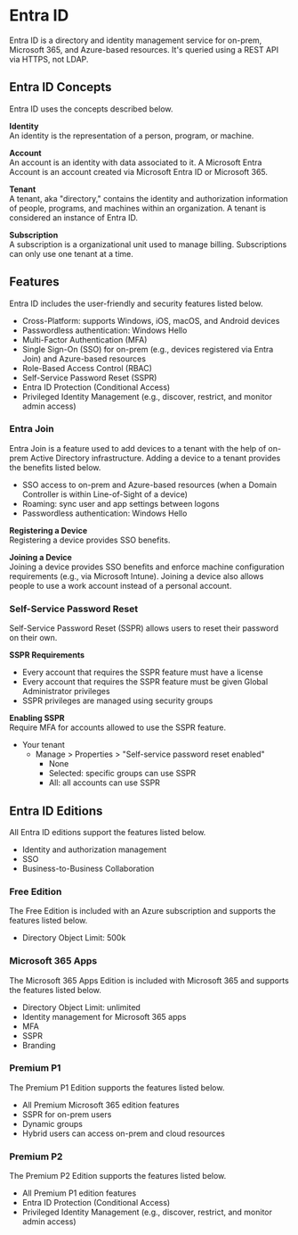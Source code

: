 # Entra ID
Entra ID is a directory and identity management service for on-prem, Microsoft 365, and Azure-based resources. It's queried using a REST API via HTTPS, not LDAP. 

## Entra ID Concepts
Entra ID uses the concepts described below. 

**Identity**  
An identity is the representation of a person, program, or machine.

**Account**  
An account is an identity with data associated to it. A Microsoft Entra Account is an account created via Microsoft Entra ID or Microsoft 365.

**Tenant**  
A tenant, aka "directory," contains the identity and authorization information of people, programs, and machines within an organization. A tenant is considered an instance of Entra ID.

**Subscription**  
A subscription is a organizational unit used to manage billing. Subscriptions can only use one tenant at a time. 

## Features
Entra ID includes the user-friendly and security features listed below. 
* Cross-Platform: supports Windows, iOS, macOS, and Android devices
* Passwordless authentication: Windows Hello
* Multi-Factor Authentication (MFA) 
* Single Sign-On (SSO) for on-prem (e.g., devices registered via Entra Join) and Azure-based resources
* Role-Based Access Control (RBAC)
* Self-Service Password Reset (SSPR) 
* Entra ID Protection (Conditional Access)
* Privileged Identity Management (e.g., discover, restrict, and monitor admin access)

### Entra Join
Entra Join is a feature used to add devices to a tenant with the help of on-prem Active Directory infrastructure. Adding a device to a tenant provides the benefits listed below. 
* SSO access to on-prem and Azure-based resources (when a Domain Controller is within Line-of-Sight of a device)
* Roaming: sync user and app settings between logons
* Passwordless authentication: Windows Hello

**Registering a Device**  
Registering a device provides SSO benefits. 

**Joining a Device**  
Joining a device provides SSO benefits and enforce machine configuration requirements (e.g., via Microsoft Intune). Joining a device also allows people to use a work account instead of a personal account. 

### Self-Service Password Reset
Self-Service Password Reset (SSPR) allows users to reset their password on their own. 

**SSPR Requirements**  
* Every account that requires the SSPR feature must have a license
* Every account that requires the SSPR feature must be given Global Administrator privileges 
* SSPR privileges are managed using security groups

**Enabling SSPR**  
Require MFA for accounts allowed to use the SSPR feature. 
* Your tenant
  * Manage > Properties > "Self-service password reset enabled"
    * None
    * Selected: specific groups can use SSPR
    * All: all accounts can use SSPR

## Entra ID Editions
All Entra ID editions support the features listed below.
* Identity and authorization management
* SSO
* Business-to-Business Collaboration

### Free Edition
The Free Edition is included with an Azure subscription and supports the features listed below.
* Directory Object Limit: 500k

### Microsoft 365 Apps
The Microsoft 365 Apps Edition is included with Microsoft 365 and supports the features listed below. 
* Directory Object Limit: unlimited
* Identity management for Microsoft 365 apps
* MFA
* SSPR
* Branding

### Premium P1  
The Premium P1 Edition supports the features listed below.
* All Premium Microsoft 365 edition features
* SSPR for on-prem users
* Dynamic groups
* Hybrid users can access on-prem and cloud resources

### Premium P2  
The Premium P2 Edition supports the features listed below.
* All Premium P1 edition features
* Entra ID Protection (Conditional Access)
* Privileged Identity Management (e.g., discover, restrict, and monitor admin access)